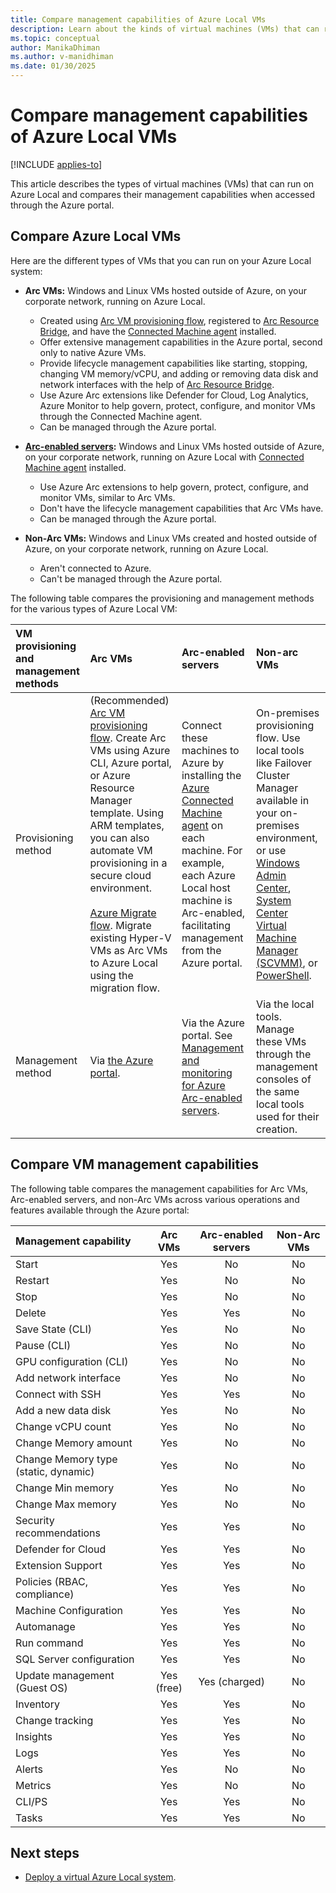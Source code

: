 ```yaml
---
title: Compare management capabilities of Azure Local VMs
description: Learn about the kinds of virtual machines (VMs) that can run on Azure Local and compare their management capabilities.
ms.topic: conceptual
author: ManikaDhiman
ms.author: v-manidhiman
ms.date: 01/30/2025
---
```


# Compare management capabilities of Azure Local VMs

[!INCLUDE [applies-to](../includes/hci-applies-to-23h2.md)]

This article describes the types of virtual machines (VMs) that can run on Azure Local and compares their management capabilities when accessed through the Azure portal.

## Compare Azure Local VMs

Here are the different types of VMs that you can run on your Azure Local system:

- **Arc VMs:** Windows and Linux VMs hosted outside of Azure, on your corporate network, running on Azure Local.
  - Created using [Arc VM provisioning flow](../manage/create-arc-virtual-machines.md?tabs=azureportal), registered to [Arc Resource Bridge](/azure/azure-arc/resource-bridge/overview), and have the [Connected Machine agent](/azure/azure-arc/servers/agent-release-notes) installed.
  - Offer extensive management capabilities in the Azure portal, second only to native Azure VMs.
  - Provide lifecycle management capabilities like starting, stopping, changing VM memory/vCPU, and adding or removing data disk and network interfaces with the help of [Arc Resource Bridge](/azure/azure-arc/resource-bridge/overview).
  - Use Azure Arc extensions like Defender for Cloud, Log Analytics, Azure Monitor to help govern, protect, configure, and monitor VMs through the Connected Machine agent.
  - Can be managed through the Azure portal.

- **[Arc-enabled servers](/azure/azure-arc/servers/overview):** Windows and Linux VMs hosted outside of Azure, on your corporate network, running on Azure Local with [Connected Machine agent](/azure/azure-arc/servers/agent-release-notes) installed.
  - Use Azure Arc extensions to help govern, protect, configure, and monitor VMs, similar to Arc VMs.
  - Don't have the lifecycle management capabilities that Arc VMs have.
  - Can be managed through the Azure portal.

- **Non-Arc VMs:** Windows and Linux VMs created and hosted outside of Azure, on your corporate network, running on Azure Local.
  - Aren't connected to Azure.
  - Can't be managed through the Azure portal.

The following table compares the provisioning and management methods for the various types of Azure Local VM:

| VM provisioning and management methods | Arc VMs | Arc-enabled servers | Non-arc VMs |
| :---- | :---- | :---- | :---- |
| Provisioning method |  (Recommended) [Arc VM provisioning flow](../manage/create-arc-virtual-machines.md?tabs=azureportal). Create Arc VMs using Azure CLI, Azure portal, or Azure Resource Manager template. Using ARM templates, you can also automate VM provisioning in a secure cloud environment. <br><br> [Azure Migrate flow](../migrate/migration-azure-migrate-overview.md). Migrate existing Hyper-V VMs as Arc VMs to Azure Local using the migration flow. | Connect these machines to Azure by installing the [Azure Connected Machine agent](/azure/azure-arc/servers/agent-overview) on each machine. For example, each Azure Local host machine is Arc-enabled, facilitating management from the Azure portal. | On-premises provisioning flow. Use local tools like Failover Cluster Manager available in your on-premises environment, or use [Windows Admin Center](../manage/vm.md#create-a-new-vm), [System Center Virtual Machine Manager (SCVMM)](/system-center/vmm/provision-vms), or [PowerShell](../manage/vm-powershell.md#create-a-vm).|
| Management method | Via [the Azure portal](../manage/manage-arc-virtual-machines.md). | Via the Azure portal. See [Management and monitoring for Azure Arc-enabled servers](/azure/cloud-adoption-framework/scenarios/hybrid/arc-enabled-servers/eslz-management-and-monitoring-arc-server). | Via the local tools. Manage these VMs through the management consoles of the same local tools used for their creation. |

## Compare VM management capabilities

The following table compares the management capabilities for Arc VMs, Arc-enabled servers, and non-Arc VMs across various operations and features available through the Azure portal:

| Management capability | Arc VMs | Arc-enabled servers | Non-Arc VMs |
|:--|:--:|:--:|:--:|
| Start | Yes | No | No |
| Restart | Yes | No | No |
| Stop | Yes | No | No |
| Delete | Yes | Yes | No |
| Save State (CLI) | Yes | No | No |
| Pause (CLI) | Yes | No | No |
| GPU configuration (CLI) | Yes | No | No |
| Add network interface | Yes | No | No |
| Connect with SSH | Yes | Yes | No |
| Add a new data disk | Yes | No | No |
| Change vCPU count | Yes | No | No |
| Change Memory amount | Yes | No | No |
| Change Memory type (static, dynamic) | Yes | No | No |
| Change Min memory | Yes | No | No |
| Change Max memory | Yes | No | No |
| Security recommendations | Yes | Yes | No |
| Defender for Cloud | Yes | Yes | No |
| Extension Support | Yes | Yes | No |
| Policies (RBAC, compliance) | Yes | Yes | No |
| Machine Configuration | Yes | Yes | No |
| Automanage | Yes | Yes | No |
| Run command | Yes | Yes | No |
| SQL Server configuration | Yes | Yes | No |
| Update management (Guest OS) | Yes (free) | Yes (charged) | No |
| Inventory | Yes | Yes | No |
| Change tracking | Yes | Yes | No |
| Insights | Yes | Yes | No |
| Logs | Yes | Yes | No |
| Alerts | Yes | No | No |
| Metrics | Yes | No | No |
| CLI/PS | Yes | Yes | No |
| Tasks | Yes | Yes | No |

## Next steps

- [Deploy a virtual Azure Local system](../deploy/deployment-virtual.md).